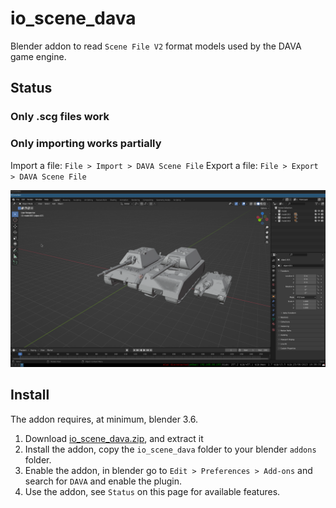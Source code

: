 # io\_scene\_dava
Blender addon to read `Scene File V2` format models used by the DAVA game engine.

## Status
### Only .scg files work
### Only importing works partially

Import a file:
`File > Import > DAVA Scene File`
Export a file:
`File > Export > DAVA Scene File`

![E100 Maus Hetzer side by side](https://raw.githubusercontent.com/Pyogenics/SCPG-reverse-engineering/master/blender/demo.png)

## Install
The addon requires, at minimum, blender 3.6.

1. Download [io_scene_dava.zip](https://github.com/Pyogenics/SCPG-reverse-engineering/releases), and extract it
2. Install the addon, copy the `io_scene_dava` folder to your blender `addons` folder.
4. Enable the addon, in blender go to `Edit > Preferences > Add-ons` and search for `DAVA` and enable the plugin.
3. Use the addon, see `Status` on this page for available features.
